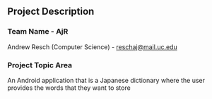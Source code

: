
## Project Description

### Team Name - AjR

Andrew Resch (Computer Science) - reschaj@mail.uc.edu

### Project Topic Area

An Android application that is a Japanese dictionary where the user provides the words that they want to store
